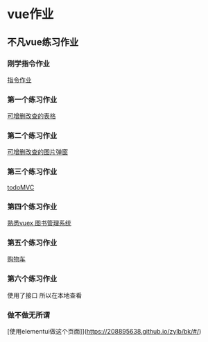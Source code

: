 # vue作业

## 不凡vue练习作业   

### 刚学指令作业

[指令作业](https://208895638.github.io/zylb/zl/)

### 第一个练习作业  

[可增删改查的表格](https://208895638.github.io/zylb/first/#/)

### 第二个练习作业  
[可增删改查的图片弹窗](https://208895638.github.io/zylb/second/#/)

### 第三个练习作业  
[todoMVC](http://todomvc.com/)

### 第四个练习作业  
[熟悉vuex 图书管理系统](https://208895638.github.io/zylb/books/)

### 第五个练习作业

[购物车](https://208895638.github.io/zylb/car/#/)

### 第六个练习作业

使用了接口  所以在本地查看

### 做不做无所谓

[使用elementui做这个页面]](https://208895638.github.io/zylb/bk/#/)